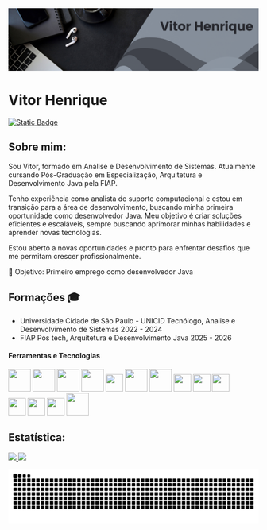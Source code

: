 <div>
  <img src="foto_capa.png"/>
</div>
<!----------------------------------------------------------->
<div>
  <h1>Vitor Henrique </h1>
</div>
<!----------------------------------------------------------->
<div>
  <a href="https://www.linkedin.com/in/vitorfidelis01/" target="_blank"><img alt="Static Badge" src="https://img.shields.io/badge/Linkedin-blue?style=flat&label=Click%20here!&link=https%3A%2F%2Fwww.linkedin.com%2Fin%2Fvitorfidelis01%2F">
</a>


</div>
<!----------------------------------------------------------->
  <div>
    <h2>Sobre mim:</h2>
      <p>Sou Vitor, formado em Análise e Desenvolvimento de Sistemas. Atualmente cursando Pós-Graduação em Especialização, Arquitetura e Desenvolvimento Java pela FIAP.</p>
      <p>Tenho experiência como analista de suporte computacional e estou em transição para a área de desenvolvimento, buscando minha primeira oportunidade como desenvolvedor Java. Meu objetivo é criar soluções             eficientes e escaláveis, sempre buscando aprimorar minhas habilidades e aprender novas tecnologias.</p>
      <p>Estou aberto a novas oportunidades e pronto para enfrentar desafios que me permitam crescer profissionalmente.</p>
        📌 Objetivo: Primeiro emprego como desenvolvedor Java
  </div>
<!----------------------------------------------------------->
<div>
  <h2>Formações 🎓</h2>
  
  - Universidade Cidade de São Paulo - UNICID
    Tecnólogo, Analise e Desenvolvimento de Sistemas
    2022 - 2024
    <br>  
  - FIAP
    Pós tech, Arquitetura e Desenvolvimento Java
    2025 - 2026
</div>
<!----------------------------------------------------------->
<div>
  <h4>Ferramentas e Tecnologias</h4>
  <div>
    <img loading="lazy" src="https://cdn.jsdelivr.net/gh/devicons/devicon@latest/icons/spring/spring-original-wordmark.svg" width="45" height="45"/>
    <img loading="lazy" src="https://cdn.jsdelivr.net/gh/devicons/devicon@latest/icons/mysql/mysql-original-wordmark.svg" width="45" height="45"/>
    <img loading="lazy" src="https://cdn.jsdelivr.net/gh/devicons/devicon@latest/icons/postgresql/postgresql-original-wordmark.svg" width="45" height="45"/>
    <img loading="lazy" src="https://cdn.jsdelivr.net/gh/devicons/devicon@latest/icons/docker/docker-original-wordmark.svg" width="45" height="45"/>
    <img loading="lazy" src="https://cdn.jsdelivr.net/gh/devicons/devicon@latest/icons/git/git-original.svg" width="35" height="35"/>
    <img loading="lazy" src="https://cdn.jsdelivr.net/gh/devicons/devicon@latest/icons/github/github-original-wordmark.svg" width="45" height="45"/>
    <img loading="lazy" src="https://cdn.jsdelivr.net/gh/devicons/devicon@latest/icons/java/java-original-wordmark.svg" width="45" height="45"/>
    <img loading="lazy" src="https://cdn.jsdelivr.net/gh/devicons/devicon@latest/icons/intellij/intellij-original.svg" width="35" height="35"/>
    <img loading="lazy" src="https://cdn.jsdelivr.net/gh/devicons/devicon@latest/icons/html5/html5-original.svg" width="35" height="35"/>
    <img loading="lazy" src="https://cdn.jsdelivr.net/gh/devicons/devicon@latest/icons/css3/css3-original.svg" width="35" height="35"/>
  </div>
  <div>
    <img loading="lazy" src="https://cdn.jsdelivr.net/gh/devicons/devicon@latest/icons/postman/postman-original.svg" width="35" height="35" />
    <img loading="lazy" src="https://cdn.jsdelivr.net/gh/devicons/devicon@latest/icons/bootstrap/bootstrap-original.svg" width="35" height="35"/>
    <img loading="lazy" src="https://cdn.jsdelivr.net/gh/devicons/devicon@latest/icons/rabbitmq/rabbitmq-original.svg" width="35" height="35"/>
     <img loading="lazy" src="https://cdn.jsdelivr.net/gh/devicons/devicon@latest/icons/graphql/graphql-plain-wordmark.svg" width="45" height="45"/>
  </div>
  <div>
    <h2>Estatística:</h2>
    <a href="https://github.com/VitorFidelis">
    <img height="200em" src="https://github-readme-stats.vercel.app/api/top-langs/?username=VitorFidelis&layout=compact&langs_count=7&title_color=F8F8FF&icon_color=f9f9f9&text_color=AFC9E0&bg_color=1C1C1C"/>
    <img height="200em" src="https://github-readme-stats.vercel.app/api?username=VitorFidelis&rank_icon=github&show_icons=true&title_color=F8F8FF&icon_color=f9f9f9&text_color=AFC9E0&bg_color=1C1C1C&include_all_commits=true&count_private=true"/>
  </div>
      
  ![Snake animation](https://raw.githubusercontent.com/VitorFidelis/VitorFidelis/output/github-contribution-grid-snake.svg)
  
</div>


  
